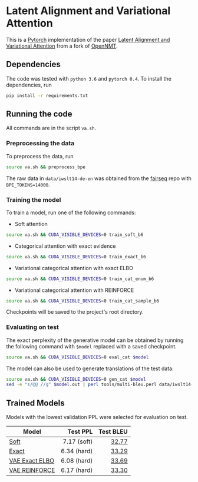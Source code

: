 # Latent Alignment and Variational Attention

This is a [Pytorch](https://github.com/pytorch/pytorch)
implementation of the paper [Latent Alignment and Variational Attention](https://arxiv.org/abs/1802.02550)
from a fork of [OpenNMT](https://github.com/OpenNMT/OpenNMT-py).


## Dependencies

The code was tested with `python 3.6` and `pytorch 0.4`.
To install the dependencies, run
```bash
pip install -r requirements.txt
```

## Running the code
All commands are in the script `va.sh`.

### Preprocessing the data
To preprocess the data, run
```bash
source va.sh && preprocess_bpe
```
The raw data in `data/iwslt14-de-en` was obtained from the
[fairseq](https://github.com/pytorch/fairseq/blob/master/examples/translation/prepare-iwslt14.sh) repo
with `BPE_TOKENS=14000`.

### Training the model
To train a model, run one of the following commands:
* Soft attention
```bash
source va.sh && CUDA_VISIBLE_DEVICES=0 train_soft_b6
```
* Categorical attention with exact evidence
```bash
source va.sh && CUDA_VISIBLE_DEVICES=0 train_exact_b6
```
* Variational categorical attention with exact ELBO
```bash
source va.sh && CUDA_VISIBLE_DEVICES=0 train_cat_enum_b6
```
* Variational categorical attention with REINFORCE
```bash
source va.sh && CUDA_VISIBLE_DEVICES=0 train_cat_sample_b6
```
Checkpoints will be saved to the project's root directory.

### Evaluating on test
The exact perplexity of the generative model can be obtained by running
the following command with `$model` replaced with a saved checkpoint.
```bash
source va.sh && CUDA_VISIBLE_DEVICES=0 eval_cat $model
```

The model can also be used to generate translations of the test data:
```bash
source va.sh && CUDA_VISIBLE_DEVICES=0 gen_cat $model
sed -e "s/@@ //g" $model.out | perl tools/multi-bleu.perl data/iwslt14-de-en/test.en
```

## Trained Models
Models with the lowest validation PPL were selected for evaluation on test.

| Model | Test PPL  | Test BLEU |
| ----- | --------: | --------: |
| [Soft](http://lstm.seas.harvard.edu/latex/var_attn/model_soft_b6_acc_64.89_ppl_6.59_e11.pt) | 7.17 (soft) | [32.77](http://lstm.seas.harvard.edu/latex/var_attn/model_soft_b6_acc_64.89_ppl_6.59_e11.pt.out) |
| [Exact](http://lstm.seas.harvard.edu/latex/var_attn/model_exact_b6_acc_65.18_ppl_5.82_e11.pt) | 6.34 (hard) | [33.29](http://lstm.seas.harvard.edu/latex/var_attn/model_exact_b6_acc_65.18_ppl_5.82_e11.pt.out) |
| [VAE Exact ELBO](http://lstm.seas.harvard.edu/latex/var_attn/model_cat_enum_b6_acc_75.20_ppl_6.23_e10.pt) | 6.08 (hard) | [33.69](http://lstm.seas.harvard.edu/latex/var_attn/model_cat_enum_b6_acc_75.20_ppl_6.23_e10.pt.out) |
| [VAE REINFORCE](http://lstm.seas.harvard.edu/latex/var_attn/model_cat_sample_b6_acc_74.52_ppl_6.53_e12.pt) | 6.17 (hard) | [33.30](http://lstm.seas.harvard.edu/latex/var_attn/model_cat_sample_b6_acc_74.52_ppl_6.53_e12.pt.out) |

